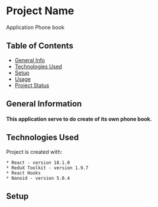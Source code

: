 # Project Name

Application Phone book

## Table of Contents

- [General Info](#general-information)
- [Technologies Used](#technologies-used)
- [Setup](#setup)
- [Usage](#usage)
- [Project Status](#project-status)

## General Information

#### This application serve to do create of its own phone book.

## Technologies Used

Project is created with:

```
* React - version 18.1.0
* ReduX Toolkit - version 1.9.7
* React Hooks
* Nanoid - version 5.0.4
```

## Setup

<!-- To run this project, install it locally using npm:

```
npm install
npm install redux
npm install @reduxjs/toolkit react-redux
npm install @redux-devtools/extension
npm install nanoid
npm start
```

## Usage

With this application we can do:

Add contact to phone book

![Add](./img/add.png)

Remove contact from phone book

![Delete](./img/deleete.png)

Save phone book in local storage

![LocalStorage](./img/LSPhonebook.png)

## Project Status

Project is in progress. Link to project:
https://bartosz-baranski.github.io/goit-react-hw-08-phonebook/ -->
